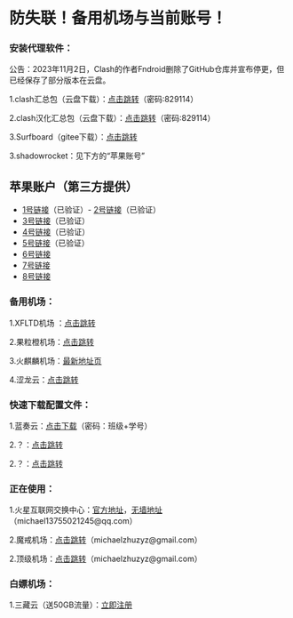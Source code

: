 # 防失联！备用机场与当前账号！

### 安装代理软件：
<p>公告：2023年11月2日，Clash的作者Fndroid删除了GitHub仓库并宣布停更，但已经保存了部分版本在云盘。
<p>1.clash汇总包（云盘下载）：<a href="https://michaelzhu.lanzoub.com/b032s57wd">点击跳转</a>（密码:829114）
<p>2.clash汉化汇总包（云盘下载）：<a href="https://michaelzhu.lanzoue.com/b033kw99c">点击跳转</a>（密码:829114）  
<p>3.Surfboard（gitee下载）：<a href="https://gitee.com/yuanzhuokaifa/Cloud/releases/tag/V1.0.4">点击跳转</a>
<p>3.shadowrocket：见下方的“苹果账号”
  
 ## 苹果账户（第三方提供）

- <a href="https://free.iosapp.icu/">1号链接</a>（已验证）- <a href="https://app.idshare.xyz/">2号链接</a>（已验证）
- <a href="https://idshare.top/">3号链接</a>（已验证）
- <a href="https://id.fcjs.xyz/">4号链接</a>（已验证）
- <a href="https://appleidshare.live/">5号链接</a>（已验证）
- <a href="">6号链接</a>
- <a href="">7号链接</a>
- <a href="">8号链接</a>

### 备用机场：
<p>1.XFLTD机场 ：<a href="https://xftld.org/#/register?code=CzTkjzJw">点击跳转</a>
<p>2.果粒橙机场：<a href="https://guolicheng.cc/index.php#/login">点击跳转</a>
<p>3.火麒麟机场：<a href="https://a.krbee.win/">最新地址页</a>
<p>4.涩龙云：<a href="https://www.selom.xyz/#/login">点击跳转</a>

### 快速下载配置文件：
<p>1.蓝奏云：<a href="https://michaelzhu.lanzoue.com/iAImb1padbab">点击下载</a>（密码：班级+学号）
<p>2.？：<a href="？">点击跳转</a>
<p>2.？：<a href="？">点击跳转</a>
  
### 正在使用：
<p>1.火星互联网交换中心：<a href="https://dash.marsix.net/">官方地址</a>，<a href="http://139.177.191.91:9443/">无墙地址</a>（michael13755021245@qq.com）
<p>2.魔戒机场：<a href="https://mojie.me">点击跳转</a>（michaelzhuzyz@gmail.com）
<p>2.顶级机场：<a href="https://xn--mes358a9urctx.com/">点击跳转</a>（michaelzhuzyz@gmail.com）

### 白嫖机场：
<p>1.三藏云（送50GB流量）：<a href="https://sanzangyun.cc/#/register?code=rYIvqDqp">立即注册</a>


